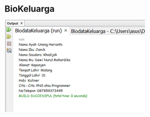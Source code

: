 # BioKeluarga
![alt.text](https://github.com/DewiNurul/BioKeluarga/blob/b75ad3bf6afa4c54e6994508be35785e0e3023e8/src/Tugas/bio.PNG)
